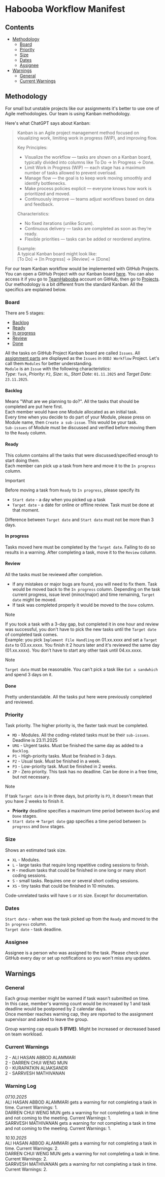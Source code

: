 # Habooba Workflow Manifest
## Contents
- [Methodology](#methodology)
  - [Board](#board)
  - [Priority](#priority)
  - [Size](#size)
  - [Dates](#dates)
  - [Assignee](#assignee)
- [Warnings](#warnings)
  - [General](#general)
  - [Current Warnings](#current-warnings)

## Methodology
For small but unstable projects like our assignments it's better
to use one of Agile methodologies. Our team is using Kanban
methodology.

Here's what ChatGPT says about Kanban:
> Kanban is an Agile project management method focused on
> visualizing work, limiting work in progress (WIP), 
> and improving flow.  
> 
> Key Principles:  
> - Visualize the workflow — tasks are shown on a Kanban board,
> typically divided into columns like To Do → In Progress → Done.
> - Limit Work in Progress (WIP) — each stage has a maximum 
> number of tasks allowed to prevent overload.
> - Manage flow — the goal is to keep work moving smoothly and
> identify bottlenecks.
> - Make process policies explicit — everyone knows how work
> is prioritized and moved.
> - Continuously improve — teams adjust workflows based on 
> data and feedback.
> 
> Characteristics:  
> - No fixed iterations (unlike Scrum).
> - Continuous delivery — tasks are completed as soon as they’re ready.
> - Flexible priorities — tasks can be added or reordered anytime.
>
> Example:  
> A typical Kanban board might look like:  
> [To Do] → [In Progress] → [Review] → [Done]

For our team Kanban workflow would be implemented with
GitHub Projects.  
You can open a GitHub Project with our Kanban board
[here](https://github.com/orgs/TeamHabooba/projects/2).
You can also access it if you go to 
[TeamHabooba](https://github.com/TeamHabooba) 
account on GitHub, then go to 
[Projects](https://github.com/orgs/TeamHabooba/projects).  
Our methodology is a bit different from the standard
Kanban. All the specifics are explained below.

### Board
There are 5 stages:
- [Backlog](#backlog)
- [Ready](#ready)
- [In progress](#in-progress)
- [Review](#review)
- [Done](#done)

All the tasks on GitHub Project Kanban board are called
`Issues`.
All [assignment parts](../README.md#task-division) are displayed
as the `Issues` in `OODJ Workflow` Project. Let's call them
`Modules` for better understanding.  
`Module` is an `Issue` with the following characteristics:  
*Type*: `Task`, *Priority*: `P2`, *Size*: `XL`,
*Start Date*: `01.11.2025` and *Target Date*: `23.11.2025`.


#### Backlog  
Means "What are we planning to do?".
All the tasks that should be completed are put here first.   
Each member would have one Module allocated
as an initial task.   
Every time when you decide to do part of your Module, please
press on Module name, then `Create a sub-issue`. This would 
be your task.  
`Sub-issues` of Module must be discussed and verified before
moving them to the `Ready` column.

#### Ready
This column contains all the tasks that were discussed/specified
enough to start doing them.  
Each member can pick up a task from here and move it to the
`In progress` column. 
> [!IMPORTANT] 
> Before moving a task from `Ready` to `In progress`,
> please specify its 
> - `Start date` - a day when you picked up a task
> - `Target date` - a date for online or offline review.
> Task must be done at that moment.
> 
> Difference between `Target date` and `Start date` must
> not be more than 3 days. 

#### In progress
Tasks moved here must be completed by the `Target date`.
Failing to do so results in a warning.
After completing a task, move it to the `Review` column.

#### Review
All the tasks must be reviewed after completion.  
- If any
mistakes or major bugs are found, you will need to fix them.
Task would be moved back to the `In progress` column.
Depending on the task current progress, issue level
(minor/major) and time remaining, `Target date` might be
moved.  
- If task was completed properly it would be moved to the
`Done` column.
> [!NOTE]
> If you took a task with a 3-day gap, but completed it
> in one hour and review was successful,
> you don't have to pick the new tasks until
> the `Target date` of completed task comes.  
> Example: you pick `Implement File Handling` on 01.xx.xxxx
> and set a `Target date` to 03.xx.xxxx. You finish it
> 2 hours later and it's reviewed the same day (01.xx.xxxx).
> You don't have to start any other task until 04.xx.xxxx.

> [!NOTE]
> `Target date` must be reasonable. You can't pick a task like
> `Eat a sandwhich` and spend 3 days on it.

#### Done
Pretty understandable. All the tasks put here were previously
completed and reviewed.

### Priority
Task priority. The higher priority is, the faster task must
be completed.
- `MD` - Modules. All the coding-related tasks must be
their `sub-issues`. Deadline is 23.11.2025
- `URG` - Urgent tasks. Must be finished the same day as
added to a `Backlog`.
- `P1` - High-priority tasks. Must be finished in 3 days.
- `P2` - Usual task. Must be finished in a week.
- `P3` - Low-priority task. Must be finished in 2 weeks.
- `ZP` - Zero priority. This task has no deadline. Can be
done in a free time, but not necessary.

> [!NOTE]
> If task `Target date` is in three days,
> but priority is `P3`, it doesn't mean that you have 2 weeks
> to finish it.  
> - **Priority** deadline specifies a maximum time period between
> `Backlog` and `Done` stages.  
> - `Start date` => `Target date` gap specifies a time period
> between `In progress` and `Done` stages.

### Size
Shows an estimated task size.
- `XL` - Modules.
- `L` - large tasks that require long
repetitive coding sessions to finish.
- `M` - medium tasks that could be finished in one long
or many short coding sessions.
- `S` - small tasks. Requires one or several short
coding sessions.
- `XS` - tiny tasks that could be finished in 10 minutes.

Code-unrelated tasks will have `S` or `XS` size. Except for
documentation.

### Dates
`Start date` - when was the task picked up from the `Ready` and
moved to the `In progress` column.  
`Target date` - task deadline.

### Assignee
Assignee is a person who was assigned to the task.
Please check your GitHub every day or set up notifications
so you won't miss any updates.

## Warnings
### General
Each group member might be warned if task wasn't
submitted on time.   
In this case, member's warning count
would be increased by 1 and task deadline would be postponed
by 2 calendar days.   
Once member reaches warning cap, they are reported to
the assignment supervisor and asked to leave the group.

Group warning cap equals **5 (FIVE)**. Might be increased or
decreased based on team workload.

### Current Warnings
2 - ALI HASAN ABBOD ALAMMARI  
2 - DARREN CHUI WENG MUN  
0 - KURAPATKIN ALIAKSANDR  
2 - SARRVESH MATHIVANAN

### Warning Log
_07.10.2025_  
ALI HASAN ABBOD ALAMMARI gets a warning for not completing 
a task in time. Current Warnings: 1.  
DARREN CHUI WENG MUN gets a warning for not completing 
a task in time and not coming to the meeting. 
Current Warnings: 1.  
SARRVESH MATHIVANAN gets a warning for not completing
a task in time and not coming to the meeting. Current Warnings: 1.

_10.10.2025_  
ALI HASAN ABBOD ALAMMARI gets a warning for not completing
a task in time. Current Warnings: 2.  
DARREN CHUI WENG MUN gets a warning for not completing
a task in time. Current Warnings: 2.  
SARRVESH MATHIVANAN gets a warning for not completing
a task in time. Current Warnings: 2.

